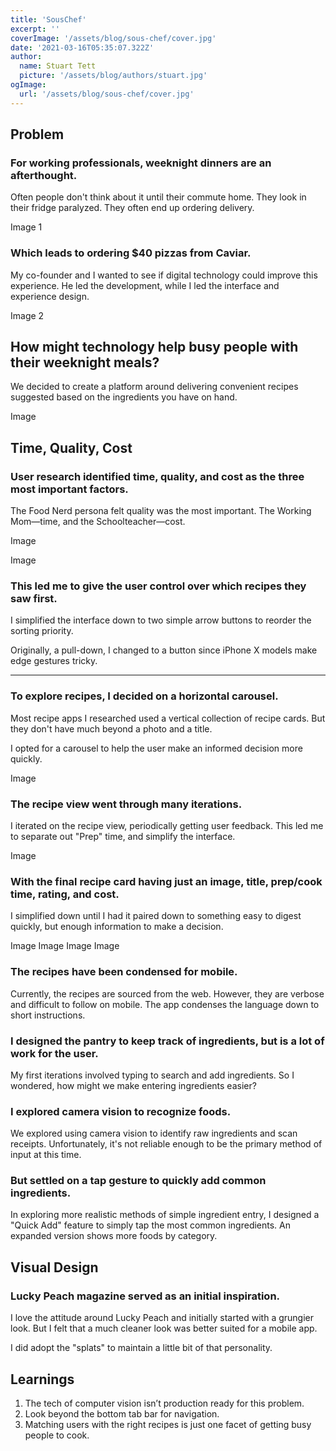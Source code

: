 ```yaml
---
title: 'SousChef'
excerpt: ''
coverImage: '/assets/blog/sous-chef/cover.jpg'
date: '2021-03-16T05:35:07.322Z'
author:
  name: Stuart Tett
  picture: '/assets/blog/authors/stuart.jpg'
ogImage:
  url: '/assets/blog/sous-chef/cover.jpg'
---
```


## Problem
### For working professionals, weeknight dinners are an afterthought.

Often people don't think about it until their commute home. They look in their fridge paralyzed. They often end up ordering delivery.

Image 1

### Which leads to ordering $40 pizzas from Caviar.

My co-founder and I wanted to see if digital technology could improve this experience. He led the development, while I led the interface and experience design.

Image 2

## How might technology help busy people with their weeknight meals?

We decided to create a platform around delivering convenient recipes suggested based on the ingredients you have on hand.

Image

## Time, Quality, Cost

### User research identified time, quality, and cost as the three most important factors.

The Food Nerd persona felt quality was the most important. The Working Mom—time, and the Schoolteacher—cost.

Image

Image

### This led me to give the user control over which recipes they saw first.

I simplified the interface down to two simple arrow buttons to reorder the sorting priority.

Originally, a pull-down, I changed to a button since iPhone X models make edge gestures tricky.

---

### To explore recipes, I decided on a horizontal carousel.

Most recipe apps I researched used a vertical collection of recipe cards. But they don't have much beyond a photo and a title.

I opted for a carousel to help the user make an informed decision more quickly.

Image

### The recipe view went through many iterations.

I iterated on the recipe view, periodically getting user feedback. This led me to separate out "Prep" time, and simplify the interface.

Image

### With the final recipe card having just an image, title, prep/cook time, rating, and cost.

I simplified down until I had it paired down to something easy to digest quickly, but enough information to make a decision.

Image Image Image Image

### The recipes have been condensed for mobile.

Currently, the recipes are sourced from the web. However, they are verbose and difficult to follow on mobile. The app condenses the language down to short instructions.


### I designed the pantry to keep track of ingredients, but is a lot of work for the user.

My first iterations involved typing to search and add ingredients. So I wondered, how might we make entering ingredients easier?

### I explored camera vision to recognize foods.

We explored using camera vision to identify raw ingredients and scan receipts. Unfortunately, it's not reliable enough to be the primary method of input at this time.

### But settled on a tap gesture to quickly add common ingredients.

In exploring more realistic methods of simple ingredient entry, I designed a "Quick Add" feature to simply tap the most common ingredients. An expanded version shows more foods by category.

## Visual Design

### Lucky Peach magazine served as an initial inspiration.

I love the attitude around Lucky Peach and initially started with a grungier look. But I felt that a much cleaner look was better suited for a mobile app.

I did adopt the "splats" to maintain a little bit of that personality.

## Learnings

1. The tech of computer vision isn’t production ready for this problem.
1. Look beyond the bottom tab bar for navigation.
1. Matching users with the right recipes is just one facet of getting busy people to cook.